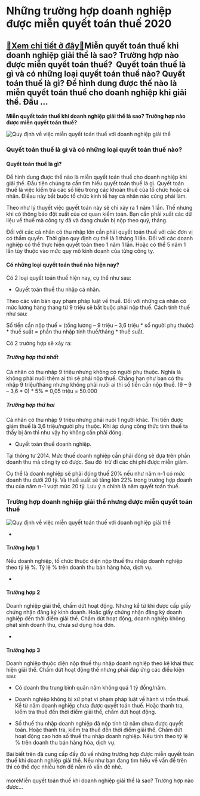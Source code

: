Những trường hợp doanh nghiệp được miễn quyết toán thuế 2020
============================================================

[:gift:Xem chi tiết ở đây:gift:](https://hddtvn.com/nhung-truong-hop-doanh-nghiep-duoc-mien-quyet-toan-thue-2020/)Miễn quyết toán thuế khi doanh nghiệp giải thể là sao? Trường hợp nào được miễn quyết toán thuế?  Quyết toán thuế là gì và có những loại quyết toán thuế nào? Quyết toán thuế là gì? Để hình dung được thế nào là miễn quyết toán thuế cho doanh nghiệp khi giải thể. Đầu …
---------------------------------------------------------------------------------------------------------------------------------------------------------------------------------------------------------------------------------------------------------------------------

**Miễn quyết toán thuế khi doanh nghiệp giải thể là sao? Trường hợp nào được miễn quyết toán thuế?**


![Quy định về việc miễn quyết toán thuế với doanh nghiệp giải thể](https://hddtvn.com/wp-content/uploads/2021/01/Huong-Dan-Quyet-Toan-Thue-TNCN-2020.png "Quy định về việc miễn quyết toán thuế với doanh nghiệp giải thể")


### **Quyết toán thuế là gì và có những loại quyết toán thuế nào?**


#### **Quyết toán thuế là gì?**


Để hình dung được thế nào là miễn quyết toán thuế cho doanh nghiệp khi giải thể. Đầu tiên chúng ta cần tìm hiểu quyết toán thuế là gì. Quyết toán thuế là việc kiểm tra các số liệu trong các khoản thuế của tổ chức hoặc cá nhân. Điềau này bắt buộc tổ chức kinh tế hay cá nhân nào cũng phải làm.


Theo như lý thuyết việc quyết toán này sẽ chỉ xảy ra 1 năm 1 lần. Thế nhưng khi có thông báo đột xuất của cơ quan kiểm toán. Bạn cần phải xuất các dữ liệu về thuế mà công ty đã và đang chuẩn bị nộp theo quý, tháng.


Đối với các cá nhân có thu nhập lớn cần phải quyết toán thuế với các đơn vị có thẩm quyền. Thời gian quy định cụ thể là 1 tháng 1 lần. Đối với các doanh nghiệp có thể thực hiện quyết toán theo 1 năm 1 lần. Hoặc có thể 5 năm 1 lần tùy thuộc vào mức quy mô kinh doanh của từng công ty.


#### **Có những loại quyết toán thuế nào hiện nay?**


Có 2 loại quyết toán thuế hiện nay, cụ thể như sau:




* Quyết toán thuế thu nhập cá nhân.



Theo các văn bản quy phạm pháp luật về thuế. Đối với những cá nhân có mức lương hàng tháng từ 9 triệu sẽ bắt buộc phải nộp thuế. Cách tính thuế như sau:


Số tiền cần nộp thuế = (tổng lương – 9 triệu – 3,6 triệu * số người phụ thuộc) * thuế suất = phần thu nhập tính thuế/tháng * thuế suất.


Có 2 trường hợp sẽ xảy ra:


##### **Trường hợp thứ nhất**


Cá nhân có thu nhập 9 triệu nhưng không có người phụ thuộc. Nghĩa là không phải nuôi thêm ai thì sẽ phải nộp thuế. Chẳng hạn như bạn có thu nhập 9 triệu/tháng nhưng không phải nuôi ai thì số tiền cần nộp thuế. (9 – 9 – 3,6 * 0) * 5% = 0,05 triệu = 50.000


##### **Trường hợp thứ hai**


Cá nhân có thu nhập 9 triệu nhưng phải nuôi 1 người khác. Thì tiền được giảm thuế là 3,6 triệu/người phụ thuộc. Khi áp dụng công thức tính thuế ta thấy bị âm thì như vậy họ không cần phải đóng.




* Quyết toán thuế doanh nghiệp.



Tại thông tư 2014. Mức thuế doanh nghiệp cần phải đóng sẽ dựa trên phần doanh thu mà công ty có được. Sau đó  trừ đi các chi phí được miễn giảm.


Cụ thể là doanh nghiệp sẽ phải đóng thuế 20% nếu như năm n-1 có mức doanh thu dưới 20 tỷ. Và thuế suất sẽ tăng lên 22% trong trường hợp doanh thu của năm n-1 vượt mức 20 tỷ. Lưu ý n chính là năm quyết toán thuế.


### **Trường hợp doanh nghiệp giải thể nhưng được miễn quyết toán thuế**


![Quy định về việc miễn quyết toán thuế với doanh nghiệp giải thể](https://hddtvn.com/wp-content/uploads/2021/01/huong-dan-quyet-toan-thue.jpg "Quy định về việc miễn quyết toán thuế với doanh nghiệp giải thể")




* 
#### **Trường hợp 1**






Nếu doanh nghiệp, tổ chức thuộc diện nộp thuế thu nhập doanh nghiệp theo tỷ lệ %. Tỷ lệ % trên doanh thu bán hàng hóa, dịch vụ.




* 
#### **Trường hợp 2**






Doanh nghiệp giải thể, chấm dứt hoạt động. Nhưng kể từ khi được cấp giấy chứng nhận đăng ký kinh doanh. Hoặc giấy chứng nhận đăng ký doanh nghiệp đến thời điểm giải thể. Chấm dứt hoạt động, doanh nghiệp không phát sinh doanh thu, chưa sử dụng hóa đơn.




* 
#### **Trường hợp 3**






Doanh nghiệp thuộc diện nộp thuế thu nhập doanh nghiệp theo kê khai thực hiện giải thể. Chấm dứt hoạt động thế nhưng phải đáp ứng các điều kiện sau:


+ Có doanh thu trung bình quân năm không quá 1 tỷ đồng/năm.


+ Doanh nghiệp không bị xử phạt vi phạm pháp luật về hành vi trốn thuế. Kể từ năm doanh nghiệp chưa được quyết toán thuế. Hoặc thanh tra, kiểm tra thuế đến thời điểm giải thể, chấm dứt hoạt động.


+ Số thuế thu nhập doanh nghiệp đã nộp tính từ năm chưa được quyết toán. Hoặc thanh tra, kiểm tra thuế đến thời điểm giải thể. Chấm dứt hoạt động cao hơn số thuế thu nhập doanh nghiệp. Nếu tính theo tỷ lệ % trên doanh thu bán hàng hóa, dịch vụ.


Bài biết trên đã cung cấp đầy đủ về những trường hợp được miễn quyết toán thuế khi doanh nghiệp giải thể. Nếu như bạn đang tìm hiểu về vấn đề trên thì có thể đọc nhiều hơn để nắm rõ vấn đề nhé.


#### 


moreMiễn quyết toán thuế khi doanh nghiệp giải thể là sao? Trường hợp nào được…

